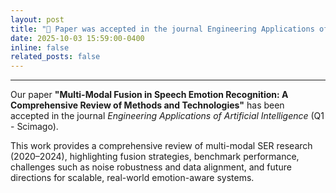 ```yaml
---
layout: post
title: "📰 Paper was accepted in the journal Engineering Applications of Artificial Intelligence (Q1 - Scimago)."
date: 2025-10-03 15:59:00-0400
inline: false
related_posts: false
---
```

---
Our paper **"Multi-Modal Fusion in Speech Emotion Recognition: A Comprehensive Review of Methods and Technologies"** has been accepted in the journal *Engineering Applications of Artificial Intelligence* (Q1 - Scimago).

This work provides a comprehensive review of multi-modal SER research (2020–2024), highlighting fusion strategies, benchmark performance, challenges such as noise robustness and data alignment, and future directions for scalable, real-world emotion-aware systems.
